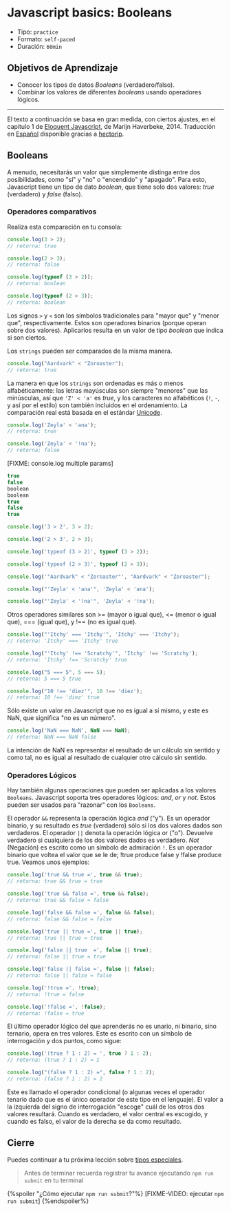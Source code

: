 # Javascript basics: Booleans

- Tipo: `practice`
- Formato: `self-paced`
- Duración: `60min`

## Objetivos de Aprendizaje

- Conocer los tipos de datos _Booleans_ (verdadero/falso).
- Combinar los valores de diferentes _booleans_ usando operadores lógicos.

***

El texto a continuación se basa en gran medida, con ciertos ajustes, en el
capítulo 1 de [Eloquent Javascript](http://eloquentJavascript.net/), de Marijn
Haverbeke, 2014. Traducción en [Español](http://hectorip.github.io/Eloquent-Javascript-ES-online/chapters/01_values.html)
disponible gracias a [hectorip](https://github.com/hectorip).

## Booleans

A menudo, necesitarás un valor que simplemente distinga entre dos posibilidades,
como "sí" y "no" o "encendido" y "apagado". Para esto, Javascript tiene un tipo
de dato _boolean_, que tiene solo dos valores: _true_ (verdadero) y _false_
(falso).

### Operadores comparativos

Realiza esta comparación en tu consola:

```js
console.log(3 > 2);
// retorna: true

console.log(2 > 3);
// retorna: false

console.log(typeof (3 > 2));
// retorna: boolean

console.log(typeof (2 > 3));
// retorna: boolean
```

Los signos `>` y `<` son los símbolos tradicionales para "mayor que" y "menor
que", respectivamente. Estos son operadores binarios (porque operan sobre dos
valores). Aplicarlos resulta en un valor de tipo _boolean_ que indica si son
ciertos.

Los `strings` pueden ser comparados de la misma manera.

```js
console.log("Aardvark" < "Zoroaster");
// retorna: true
```

La manera en que los `strings` son ordenadas es más o menos alfabéticamente: las
letras mayúsculas son siempre "menores" que las minúsculas, así que `'Z' < 'a'`
es _true_, y los caracteres no alfabéticos (`!`, `-`, y así por el estilo) son
también incluidos en el ordenamiento. La comparación real está basada en el
estándar [Unicode](https://unicode-table.com/en/#control-character).

```js
console.log('Zeyla' < 'ana');
// retorna: true

console.log('Zeyla' < '!na');
// retorna: false
```

[FIXME: console.log multiple params]

```js
true
false
boolean
boolean
true
false
true
```

```js
console.log('3 > 2', 3 > 2);

console.log('2 > 3', 2 > 3);

console.log('typeof (3 > 2)', typeof (3 > 2));

console.log('typeof (2 > 3)', typeof (2 > 3));

console.log('"Aardvark" < "Zoroaster"', "Aardvark" < "Zoroaster");

console.log("'Zeyla' < 'ana'", 'Zeyla' < 'ana');

console.log("'Zeyla' < '!na'", 'Zeyla' < '!na');

```

Otros operadores similares son >= (mayor o igual que), <= (menor o igual que),
=== (igual que), y !== (no es igual que).

```js
console.log("'Itchy' === 'Itchy'", 'Itchy' === 'Itchy');
// retorna: 'Itchy' === 'Itchy' true

console.log("'Itchy' !== 'Scratchy'", 'Itchy' !== 'Scratchy');
// retorna: 'Itchy' !== 'Scratchy' true

console.log("5 === 5", 5 === 5);
// retorna: 5 === 5 true

console.log("10 !== 'diez'", 10 !== 'diez');
// retorna: 10 !== 'diez' true
```

Sólo existe un valor en Javascript que no es igual a sí mismo, y este es NaN,
que significa "no es un número".

```js
console.log('NaN === NaN', NaN === NaN);
// retorna: NaN === NaN false
```

La intención de NaN es representar el resultado de un cálculo sin sentido y como
tal, no es igual al resultado de cualquier otro cálculo sin sentido.

### Operadores Lógicos

Hay también algunas operaciones que pueden ser aplicadas a los valores
`Booleans`. Javascript soporta tres operadores lógicos: _and_, _or_ y _not_.
Estos pueden ser usados para "razonar" con los `Booleans`.

El operador `&&` representa la operación lógica _and_ ("y"). Es un operador
binario, y su resultado es _true_ (verdadero) sólo si los dos valores dados son
verdaderos. El operador `||` denota la operación lógica or ("o"). Devuelve
verdadero si cualquiera de los dos valores dados es verdadero. _Not_ (Negación)
es escrito como un símbolo de admiración `!`. Es un operador binario que voltea
el valor que se le de; !true produce false y !false produce true. Veamos unos
ejemplos:

```js
console.log('true && true =', true && true);
// retorna: true && true = true

console.log('true && false =', true && false);
// retorna: true && false = false

console.log('false && false =', false && false);
// retorna: false && false = false

console.log('true || true =', true || true);
// retorna: true || true = true

console.log('false || true  =', false || true);
// retorna: false || true = true

console.log('false || false =', false || false);
// retorna: false || false = false

console.log('!true =', !true);
// retorna: !true = false

console.log('!false =', !false);
// retorna: !false = true

```

El último operador lógico del que aprenderás no es unario, ni binario, sino
ternario, opera en tres valores. Este es escrito con un símbolo de interrogación
y dos puntos, como sigue:

```js
console.log('(true ? 1 : 2) = ', true ? 1 : 2);
// retorna: (true ? 1 : 2) = 1

console.log("(false ? 1 : 2) =", false ? 1 : 2);
// retorna: (false ? 1 : 2) = 2
```

Este es llamado el operador condicional (o algunas veces el operador tenario
dado que es el único operador de este tipo en el lenguaje). El valor a la
izquierda del signo de interrogación "escoge" cuál de los otros dos valores
resultará. Cuando es verdadero, el valor central es escogido, y cuando es falso,
el valor de la derecha se da como resultado.

## Cierre

Puedes continuar a tu próxima lección sobre
[tipos especiales](https://lab.cs50.io/Laboratoria/admission-curriculum/rediseno-prework-fe/admission/03-prework/06-js-basics/sandbox/05-data-types-null-and-undefined/).

> Antes de terminar recuerda registrar tu avance ejecutando `npm run submit` en
> tu terminal

{%spoiler "¿Cómo ejecutar `npm run submit`?"%}
[FIXME-VIDEO: ejecutar `npm run submit`]
{%endspoiler%}
